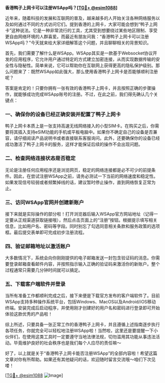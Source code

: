 **香港鸭子上网卡可以注册WSApp吗？[[TG💪+ @esim1088](https://t.me/s/esim1088)]**

近年来，随着科技的发展和互联网的普及，越来越多的人开始关注各种网络服务以及如何通过不同的方式访问它们。提到香港的上网卡，大家可能会想到“鸭子上网卡”这种说法。它是一种非常流行的工具，尤其受到想要绕过某些地区限制、享受更自由网络环境的人群喜爱。而最近有朋友问我：“香港鸭子上网卡可以注册WSApp吗？”今天就来给大家详细解答这个问题，并且聊聊相关的背景知识。

首先，我们需要了解什么是WSApp。WSApp其实是一款基于Websocket协议开发的应用程序，它允许用户通过特定的方式建立加密连接，从而实现数据传输的安全性与隐秘性。简单来说，它可以帮助你在互联网上获得更高的隐私保护级别。那么问题来了：既然WSApp如此强大，那么使用香港鸭子上网卡是否能够顺利注册呢？

答案是肯定的！只要你拥有一张有效的香港鸭子上网卡，并且按照正确的步骤操作，就能够成功完成WSApp账号的注册。不过，在此之前，我们得先确认几个关键点：

### 一、确保你的设备已经正确安装并配置了鸭子上网卡

鸭子上网卡本质上是一张支持高速无线网络接入的小型SIM卡。在购买之后，你需要将其插入支持eSIM功能的手机或平板电脑中。如果你不确定自己的设备是否兼容，请仔细阅读产品说明书或者直接联系客服询问。此外，还要确保你的设备已经成功激活了鸭子上网卡的服务，这样才能保证后续的操作不会出现问题。

### 二、检查网络连接状态是否稳定

无论是注册任何应用程序还是浏览网页，稳定的网络连接都是必不可少的前提条件。因此，在尝试注册WSApp之前，请务必测试一下当前的网络速度和稳定性。如果发现信号较弱或者频繁掉线的话，建议暂时停止操作，直到网络恢复正常为止。

### 三、访问WSApp官网并创建新账户

接下来就是实际操作的部分啦！打开浏览器后输入WSApp官方网站地址（记得一定要从正规渠道获取链接哦），然后点击页面上的“注册”按钮。根据提示填写相关信息，比如用户名、密码等字段。同时别忘了勾选同意相关条款和服务政策的选项框。最后提交表单即可完成初步注册流程。

### 四、验证邮箱地址以激活账户

大多数情况下，系统会向你刚刚提供的电子邮箱发送一封包含验证码的消息。你需要登录邮箱查看邮件内容，并按照指示输入正确的验证码来激活你的新账户。整个过程通常只需要几分钟时间就可以搞定。

### 五、下载客户端软件并登录

当所有准备工作都顺利完成之后，接下来便是下载官方发布的客户端软件了。目前WSApp支持多种操作系统平台，包括Windows、MacOS以及Android/iOS移动终端。安装完成后启动程序，并使用刚才创建好的用户名和密码进行登录即可开始体验这款优秀的产品啦！

综上所述，只要具备一张正常工作的香港鸭子上网卡，并且遵循上述指南逐步执行各项任务，你就完全可以轻松地注册WSApp啦！当然啦，这里还是要提醒一下小伙伴们，在使用这类工具时一定要遵守当地法律法规，切勿滥用其功能从事违法活动。毕竟维护良好的社会秩序也是我们每个人应尽的责任嘛～

好了，以上就是关于“香港鸭子上网卡能否注册WSApp”的全部内容啦！希望这篇文章对你有所帮助。如果还有其他疑问的话，欢迎随时留言交流哦～咱们下次见喽！

[[TG💪+ @esim1088](https://t.me/s/esim1088) ![Image](https://i.postimg.cc/4NQfJmqS/Snipaste-2025-05-13-00-14-12.png)]